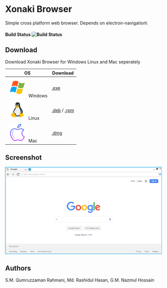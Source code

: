 # Xonaki Browser
Simple cross platform web browser. Depends on electron-navigation\ 
#### Build Status  ![Build Status](https://api.travis-ci.org/xonaki/XonakiBrowser.svg?branch=master) 

## Download

Download Xonaki Browser for Windows Linux and Mac seperately

| OS | Download |
| ------ | ------ |
| [![Windows](https://raw.githubusercontent.com/xonaki/XonakiBrowser/Development/resources/os/win.png)](https://github.com/xonaki/XonakiBrowser/releases/latest/download/Xonaki-Browser-Setup-Win.exe) Windows | [.exe](https://github.com/xonaki/XonakiBrowser/releases/latest/download/Xonaki-Browser-Setup-Win.exe) |
| [![Linux](https://raw.githubusercontent.com/xonaki/XonakiBrowser/Development/resources/os/linux.png)](https://github.com/xonaki/XonakiBrowser/releases/latest/download/Xonaki-Browser-Setup-Linux.deb) Linux | [.deb](https://github.com/xonaki/XonakiBrowser/releases/latest/download/Xonaki-Browser-Setup-Linux.deb ".deb") / [.rpm](https://github.com/xonaki/XonakiBrowser/releases/latest/download/Xonaki-Browser-Setup-Linux.rpm ".rpm") |
| [![Mac](https://raw.githubusercontent.com/xonaki/XonakiBrowser/Development/resources/os/mac.png)](https://github.com/xonaki/XonakiBrowser/releases/latest/download/Xonaki-Browser-Setup-Mac.dmg) Mac | [.dmg](https://github.com/xonaki/XonakiBrowser/releases/latest/download/Xonaki-Browser-Setup-Mac.dmg ".dmg") |


## Screenshot
![xonaki web browser](https://raw.githubusercontent.com/xonaki/XonakiBrowser/master/resources/screenshot-v-0.1.6.png)

## Authors
S.M. Qumruzzaman Rahmani, Md. Rashidul Hasan, G.M. Nazmul Hossain